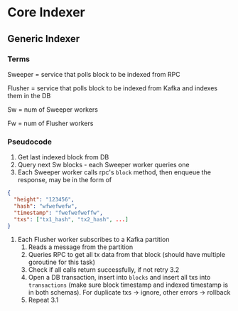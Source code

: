 # Core Indexer

## Generic Indexer

### Terms

Sweeper = service that polls block to be indexed from RPC

Flusher = service that polls block to be indexed from Kafka and indexes them in the DB

Sw = num of Sweeper workers

Fw = num of Flusher workers

### Pseudocode

1. Get last indexed block from DB
2. Query next Sw blocks - each Sweeper worker queries one
3. Each Sweeper worker calls rpc's `block` method, then enqueue the response, may be in the form of

```json
{
  "height": "123456",
  "hash": "wfwefwefw",
  "timestamp": "fwefwefweffw",
  "txs": ["tx1_hash", "tx2_hash", ...]
}
```

1. Each Flusher worker subscribes to a Kafka partition
   1. Reads a message from the partition
   2. Queries RPC to get all tx data from that block (should have multiple goroutine for this task)
   3. Check if all calls return successfully, if not retry 3.2
   4. Open a DB transaction, insert into `blocks` and insert all txs into `transactions` (make sure block timestamp and indexed timestamp is in both schemas). For duplicate txs -> ignore, other errors -> rollback
   5. Repeat 3.1
